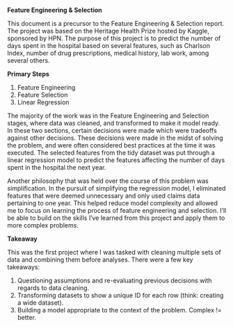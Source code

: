 **Feature Engineering & Selection**

This document is a precursor to the Feature Engineering & Selection report. The project was based on the Heritage Health Prize hosted by Kaggle, sponsored by HPN. 
The purpose of this project is to predict the number of days spent in the hospital based on several features, such as Charlson Index, number of drug prescriptions, medical history, lab work, among several others. 

**Primary Steps**

1. Feature Engineering
2. Feature Selection
3. Linear Regression

The majority of the work was in the Feature Engineering and Selection stages, where data was cleaned, and transformed to make it model ready. In these two sections, certain decisions were made which were tradeoffs against other decisions. These decisions were made in the midst of solving the problem, and were often considered best practices at the time it was executed. The selected features from the tidy dataset was put through a linear regression model to predict the features affecting the number of days spent in the hospital the next year. 

Another philosophy that was held over the course of this problem was simplification. In the pursuit of simplifying the regression model, I eliminated features that were deemed unnecessary and only used claims data pertaining to one year. This helped reduce model complexity and allowed me to focus on learning the process of feature engineering and selection. I’ll be able to build on the skills I’ve learned from this project and apply them to more complex problems.

**Takeaway**

This was the first project where I was tasked with cleaning multiple sets of data and combining them before analyses. There were a few key takeaways:

1. Questioning assumptions and re-evaluating previous decisions with regards to data cleaning. 
2. Transforming datasets to show a unique ID for each row (think: creating a wide dataset). 
3. Building a model appropriate to the context of the problem. Complex != better. 
